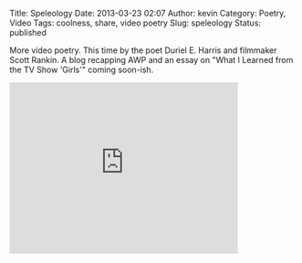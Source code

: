 Title: Speleology
Date: 2013-03-23 02:07
Author: kevin
Category: Poetry, Video
Tags: coolness, share, video poetry
Slug: speleology
Status: published

More video poetry. This time by the poet Duriel E. Harris and filmmaker Scott Rankin. A blog recapping AWP and an essay on "What I Learned from the TV Show 'Girls'" coming soon-ish.

<iframe src="http://player.vimeo.com/video/30292032?title=0&amp;byline=0&amp;portrait=0" height="300" width="400" allowfullscreen frameborder="0"></iframe>
